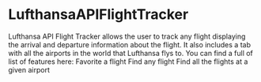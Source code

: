 # LufthansaAPIFlightTracker
Lufthansa API Flight Tracker allows the user to track any flight displaying the arrival and departure information about the flight. It also includes a tab with all the airports in the world that Lufthansa flys to. 
You can find a full of list of features here:
  Favorite a flight
  Find any flight
  Find all the flights at a given airport
